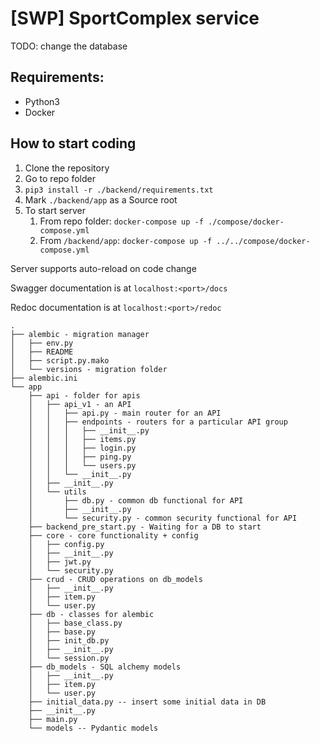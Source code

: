 # [SWP] SportComplex service

TODO: change the database

## Requirements:
* Python3
* Docker

## How to start coding
1. Clone the repository
1. Go to repo folder
1. `pip3 install -r ./backend/requirements.txt`
1. Mark `./backend/app` as a Source root
1. To start server 
    1. From repo folder: `docker-compose up -f ./compose/docker-compose.yml`
    1. From `/backend/app`: `docker-compose up -f ../../compose/docker-compose.yml`

Server supports auto-reload on code change

Swagger documentation is at `localhost:<port>/docs`

Redoc documentation is at `localhost:<port>/redoc`
```
.
├── alembic - migration manager
│   ├── env.py
│   ├── README
│   ├── script.py.mako
│   └── versions - migration folder
├── alembic.ini
└── app
    ├── api - folder for apis
    │   ├── api_v1 - an API
    │   │   ├── api.py - main router for an API
    │   │   ├── endpoints - routers for a particular API group
    │   │   │   ├── __init__.py
    │   │   │   ├── items.py
    │   │   │   ├── login.py
    │   │   │   ├── ping.py
    │   │   │   └── users.py
    │   │   └── __init__.py
    │   ├── __init__.py
    │   └── utils
    │       ├── db.py - common db functional for API
    │       ├── __init__.py
    │       └── security.py - common security functional for API
    ├── backend_pre_start.py - Waiting for a DB to start
    ├── core - core functionality + config
    │   ├── config.py
    │   ├── __init__.py
    │   ├── jwt.py
    │   └── security.py
    ├── crud - CRUD operations on db_models
    │   ├── __init__.py
    │   ├── item.py
    │   └── user.py
    ├── db - classes for alembic
    │   ├── base_class.py
    │   ├── base.py
    │   ├── init_db.py
    │   ├── __init__.py
    │   └── session.py
    ├── db_models - SQL alchemy models
    │   ├── __init__.py
    │   ├── item.py
    │   └── user.py
    ├── initial_data.py -- insert some initial data in DB
    ├── __init__.py
    ├── main.py
    └── models -- Pydantic models
```
